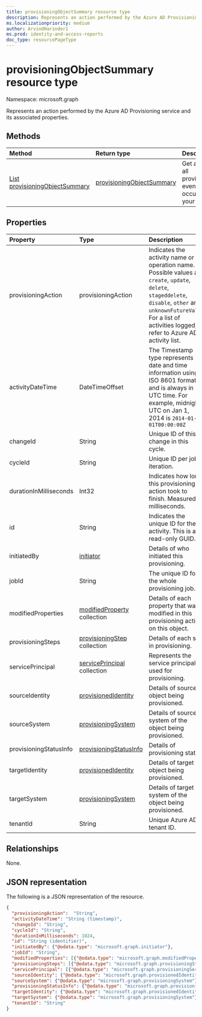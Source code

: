 ```yaml
---
title: provisioningObjectSummary resource type
description: Represents an action performed by the Azure AD Provisioning service and its associated properties.
ms.localizationpriority: medium
author: ArvindHarinder1
ms.prod: identity-and-access-reports
doc_type: resourcePageType
---
```


# provisioningObjectSummary resource type

Namespace: microsoft.graph

Represents an action performed by the Azure AD Provisioning service and its associated properties. 

## Methods

| Method                                                                     | Return type                                               | Description                                                         |
| :------------------------------------------------------------------------- | :-------------------------------------------------------- | :------------------------------------------------------------------ |
| [List provisioningObjectSummary](../api/provisioningobjectsummary-list.md) | [provisioningObjectSummary](provisioningobjectsummary.md) | Get a list of all provisioning events that occurred in your tenant. |

## Properties

| Property               | Type                                                           | Description                                                                                                                                                                                                                          |
| :--------------------- | :------------------------------------------------------------- | :----------------------------------------------------------------------------------------------------------------------------------------------------------------------------------------------------------------------------------- |
| provisioningAction     | provisioningAction                                             | Indicates the activity name or the operation name. Possible values are: `create`, `update`, `delete`, `stageddelete`, `disable`, `other` and `unknownFutureValue`. For a list of activities logged, refer to Azure AD activity list. |
| activityDateTime       | DateTimeOffset                                                 | The Timestamp type represents date and time information using ISO 8601 format and is always in UTC time. For example, midnight UTC on Jan 1, 2014 is `2014-01-01T00:00:00Z`                                                          |
| changeId               | String                                                         | Unique ID of this change in this cycle.                                                                                                                                                                                              |
| cycleId                | String                                                         | Unique ID per job iteration.                                                                                                                                                                                                         |
| durationInMilliseconds | Int32                                                          | Indicates how long this provisioning action took to finish. Measured in milliseconds.                                                                                                                                                |
| id                     | String                                                         | Indicates the unique ID for the activity. This is a read-only GUID.                                                                                                                                                                  |
| initiatedBy            | [initiator](initiator.md)                                      | Details of who initiated this provisioning.                                                                                                                                                                                          |
| jobId                  | String                                                         | The unique ID for the whole provisioning job.                                                                                                                                                                                        |
| modifiedProperties     | [modifiedProperty](modifiedproperty.md) collection             | Details of each property that was modified in this provisioning action on this object.                                                                                                                                               |
| provisioningSteps      | [provisioningStep](provisioningstep.md) collection             | Details of each step in provisioning.                                                                                                                                                                                                |
| servicePrincipal       | [servicePrincipal](provisioningserviceprincipal.md) collection | Represents the service principal used for provisioning.                                                                                                                                                                              |
| sourceIdentity         | [provisionedIdentity](provisionedidentity.md)                  | Details of source object being provisioned.                                                                                                                                                                                          |
| sourceSystem           | [provisioningSystem](provisioningsystem.md)                    | Details of source system of the object being provisioned.                                                                                                                                                                            |
| provisioningStatusInfo | [provisioningStatusInfo](provisioningstatusinfo.md)            | Details of provisioning status.                                                                                                                                                                                                      |
| targetIdentity         | [provisionedIdentity](provisionedidentity.md)                  | Details of target object being provisioned.                                                                                                                                                                                          |
| targetSystem           | [provisioningSystem](provisioningsystem.md)                    | Details of target system of the object being provisioned.                                                                                                                                                                            |
| tenantId               | String                                                         | Unique Azure AD tenant ID.                                                                                                                                                                                                           |

## Relationships

None.

## JSON representation

The following is a JSON representation of the resource.

<!-- {
  "blockType": "resource",
  "optionalProperties": [

  ],
  "@odata.type": "microsoft.graph.provisioningObjectSummary",
  "keyProperty": "id"
}-->

```json
{
  "provisioningAction":  "String",
  "activityDateTime": "String (timestamp)",
  "changeId": "String",
  "cycleId": "String",
  "durationInMilliseconds": 1024,
  "id": "String (identifier)",
  "initiatedBy": {"@odata.type": "microsoft.graph.initiator"},
  "jobId": "String",
  "modifiedProperties": [{"@odata.type": "microsoft.graph.modifiedProperty"}],
  "provisioningSteps": [{"@odata.type": "microsoft.graph.provisioningStep"}],
  "servicePrincipal": [{"@odata.type": "microsoft.graph.provisioningServicePrincipal"}],
  "sourceIdentity": {"@odata.type": "microsoft.graph.provisionedIdentity"},
  "sourceSystem": {"@odata.type": "microsoft.graph.provisioningSystem"},
  "provisioningStatusInfo": {"@odata.type": "microsoft.graph.provisioningStatusInfo"},
  "targetIdentity": {"@odata.type": "microsoft.graph.provisionedIdentity"},
  "targetSystem": {"@odata.type": "microsoft.graph.provisioningSystem"},
  "tenantId": "String"
}
```

<!-- uuid: 16cd6b66-4b1a-43a1-adaf-3a886856ed98
2019-02-04 14:57:30 UTC -->

<!-- {
  "type": "#page.annotation",
  "description": "provisioningObjectSummary resource",
  "keywords": "",
  "section": "documentation",
  "tocPath": ""
}-->
